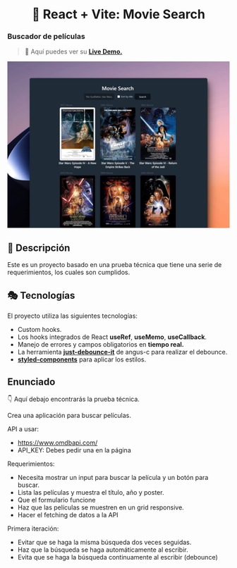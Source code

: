 <div align='center'>

# 🍿 React + Vite: Movie Search

</div>

### Buscador de películas

> 🧩 Aquí puedes ver su [**Live Demo.**](https://movies-search-abraham.netlify.app/)

![vista-previa](./public/preview/01-page-preview.jpg)

## 🚀 Descripción

Este es un proyecto basado en una prueba técnica que tiene una serie de requerimientos, los cuales son cumplidos.

## 🎭 Tecnologías

El proyecto utiliza las siguientes tecnologías:

- Custom hooks.
- Los hooks integrados de React **useRef**, **useMemo**, **useCallback**.
- Manejo de errores y campos obligatorios en **tiempo real.**
- La herramienta [**just-debounce-it**](https://github.com/angus-c/just#just-debounce-it) de angus-c para realizar el debounce.
- [**styled-components**](https://styled-components.com/) para aplicar los estilos.

## Enunciado

👇 Aquí debajo encontrarás la prueba técnica.

Crea una aplicación para buscar películas.

API a usar:

- https://www.omdbapi.com/
- API_KEY: Debes pedir una en la página

Requerimientos:

- Necesita mostrar un input para buscar la película y un botón para buscar.
- Lista las películas y muestra el título, año y poster.
- Que el formulario funcione
- Haz que las películas se muestren en un grid responsive.
- Hacer el fetching de datos a la API

Primera iteración:

- Evitar que se haga la misma búsqueda dos veces seguidas.
- Haz que la búsqueda se haga automáticamente al escribir.
- Evita que se haga la búsqueda continuamente al escribir (debounce)
